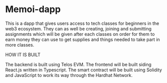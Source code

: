  # Memoi-dapp
 This is a dapp that gives users access to tech classes for beginners in the web3 ecosystem. They can as well be creating, joining and submitting assignments which will be given after each classes on order for them to earn money they can use to get supplies and things needed to take part in more classes.  


 
HOW IT IS BUILT



The backend is built using Telos EVM. The frontend will be built siding React.js written in Typescript. The smart contract will be built using Solidity and JavaScript to work its way through the Hardhat Network.

